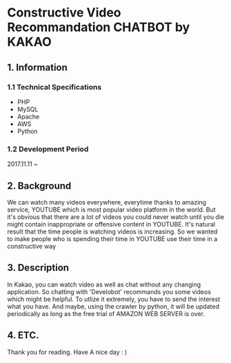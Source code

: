 Constructive Video Recommandation CHATBOT by KAKAO
===================================================




## 1. Information


### 1.1 Technical Specifications
- PHP
- MySQL
- Apache
- AWS
- Python

### 1.2 Development Period
2017.11.11 ~ 


## 2. Background

	
  We can watch many videos everywhere, everytime thanks to amazing service, YOUTUBE which is most popular video platform in the world. But it's obvious that there are a lot of videos you could never watch until you die might contain inappropriate or offensive content in YOUTUBE. It's natural result that the time people is watching videos is increasing. So we wanted to make people who is spending their time in YOUTUBE use their time in a constructive way 



## 3. Description

  In Kakao, you can watch video as well as chat without any changing application. So chatting with 'Develobot' recommands you some videos which might be helpful. To utlize it extremely, you have to send the interest what you have. And maybe, using the crawler by python, it will be updated periodically as long as the free trial of AMAZON WEB SERVER is over.




## 4. ETC.


Thank you for reading.
Have A nice day : ) 
   
